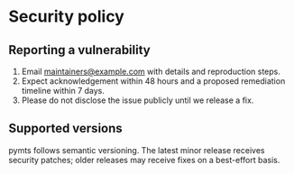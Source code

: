 # Security policy

## Reporting a vulnerability

1. Email maintainers@example.com with details and reproduction steps.
2. Expect acknowledgement within 48 hours and a proposed remediation timeline within 7 days.
3. Please do not disclose the issue publicly until we release a fix.

## Supported versions

pymts follows semantic versioning. The latest minor release receives security patches; older releases may receive fixes on a best-effort basis.
